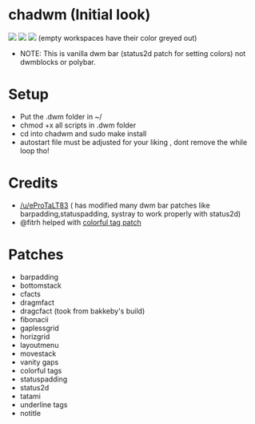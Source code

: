 # chadwm (Initial look)

<img src="https://github.com/siduck76/chadwm/blob/main/screenshots/initial_look.png">
<img src="https://github.com/siduck76/chadwm/blob/main/screenshots/col_layout.png">

<img src="https://github.com/siduck76/chadwm/blob/main/screenshots/occ_act_tags.png">
(empty workspaces have their color greyed out)

- NOTE: This is vanilla dwm bar (status2d patch for setting colors) not dwmblocks or polybar. 

# Setup 

- Put the .dwm folder in ~/
- chmod +x all scripts in .dwm folder
- cd into chadwm and sudo make install
- autostart file must be adjusted for your liking , dont remove the while loop tho!

# Credits 

- [/u/eProTaLT83](https://www.reddit.com/user/eProTaLT83) ( has modified many dwm bar patches like barpadding,statuspadding, systray to work properly with status2d)
- @fitrh helped with [colorful tag patch](https://github.com/fitrh/dwm/issues/1)

# Patches

- barpadding 
- bottomstack
- cfacts
- dragmfact 
- dragcfact (took from bakkeby's build)
- fibonacii
- gaplessgrid
- horizgrid
- layoutmenu 
- movestack 
- vanity gaps
- colorful tags
- statuspadding 
- status2d
- tatami 
- underline tags
- notitle
